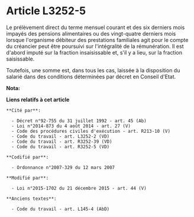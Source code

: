 # Article L3252-5

Le prélèvement direct du terme mensuel courant et des six derniers mois impayés des pensions alimentaires ou des vingt-quatre
derniers mois lorsque l'organisme débiteur des prestations familiales agit pour le compte du créancier  peut être poursuivi
sur l'intégralité de la rémunération. Il est d'abord imputé sur la fraction insaisissable et, s'il y a lieu, sur la fraction
saisissable.

Toutefois, une somme est, dans tous les cas, laissée à la disposition du salarié dans des conditions déterminées par décret
en Conseil d'Etat.

**Nota:**



**Liens relatifs à cet article**

	**Cité par**:

	  - Décret n°92-755 du 31 juillet 1992 - art. 45 (Ab)
	  - Loi n°2014-873 du 4 août 2014 - art. 27 (V)
	  - Code des procédures civiles d'exécution - art. R213-10 (V)
	  - Code du travail - art. L3252-2 (VD)
	  - Code du travail - art. R3252-39 (VD)
	  - Code du travail - art. R3252-5 (VD)

	**Codifié par**:

	  - Ordonnance n°2007-329 du 12 mars 2007

	**Modifié par**:

	  - Loi n°2015-1702 du 21 décembre 2015 - art. 44 (V)

	**Anciens textes**:

	  - Code du travail - art. L145-4 (AbD)
